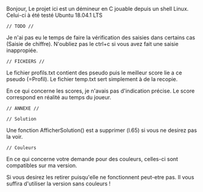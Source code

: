 Bonjour,
Le projet ici est un démineur en C jouable depuis un shell Linux.
Celui-ci à été testé Ubuntu 18.04.1 LTS


	// TODO //
Je n'ai pas eu le temps de faire la vérification des saisies dans certains cas (Saisie de chiffre).
N'oubliez pas le ctrl+c si vous avez fait une saisie inappropiée.

	// FICHIERS //

Le fichier profils.txt contient des pseudo puis le meilleur score lie a ce pseudo (=Profil).
Le fichier temp.txt sert simplement à de la recopie.

En ce qui concerne les scores, je n'avais pas d'indication précise.
Le score correspond en réalité au temps du joueur.

	// ANNEXE //

	// Solution
Une fonction AfficherSolution() est a supprimer (l.65) si vous ne desirez pas la voir.

	// Couleurs
En ce qui concerne votre demande pour des couleurs, celles-ci sont compatibles sur ma version.

Si vous desirez les retirer puisqu'elle ne fonctionnent peut-etre pas.
Il vous suffira d'utiliser la version sans couleurs !
